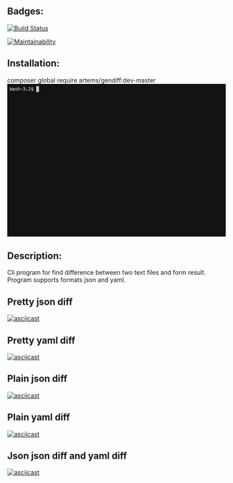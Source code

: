 ## Badges:
[![Build Status](https://travis-ci.org/solar05/project-lvl2-s483.svg?branch=master)](https://travis-ci.org/solar05/project-lvl2-s483)

[![Maintainability](https://api.codeclimate.com/v1/badges/164b160a38f2102bce79/maintainability)](https://codeclimate.com/github/solar05/project-lvl2-s483/maintainability)

## Installation:
composer global require artems/gendiff:dev-master
![](gifs/demo.gif)

## Description:
Cli program for find difference between two text files and form result. Program supports formats json and yaml. 

## Pretty json diff
[![asciicast](https://asciinema.org/a/qDtYzAnUKBX1GaBMo5q9KXts6.svg)](https://asciinema.org/a/qDtYzAnUKBX1GaBMo5q9KXts6)

## Pretty yaml diff
[![asciicast](https://asciinema.org/a/MsK2SyHfxb23LfkW0fGZEEyZi.svg)](https://asciinema.org/a/MsK2SyHfxb23LfkW0fGZEEyZi)

## Plain json diff
[![asciicast](https://asciinema.org/a/k8pTKAWWPfFnI87KszoGzkuYo.svg)](https://asciinema.org/a/k8pTKAWWPfFnI87KszoGzkuYo)

## Plain yaml diff
[![asciicast](https://asciinema.org/a/fmVtd7fgc9lmr22FBww03O622.svg)](https://asciinema.org/a/fmVtd7fgc9lmr22FBww03O622)

## Json json diff and yaml diff
[![asciicast](https://asciinema.org/a/1vEdQanKMk4E0Ta2sZrl9Kzp6.svg)](https://asciinema.org/a/1vEdQanKMk4E0Ta2sZrl9Kzp6)